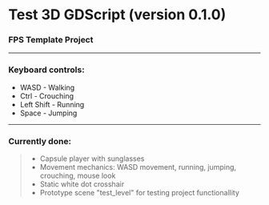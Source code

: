 # Test 3D GDScript (version 0.1.0)

### FPS Template Project
__________________________________________________

### Keyboard controls:

* WASD - Walking
* Ctrl - Crouching
* Left Shift - Running
* Space - Jumping

__________________________________________________

### Currently done:

> * Capsule player with sunglasses
> * Movement mechanics: WASD movement, running, jumping, crouching, mouse look
> * Static white dot crosshair
> * Prototype scene "test_level" for testing project functionallity
